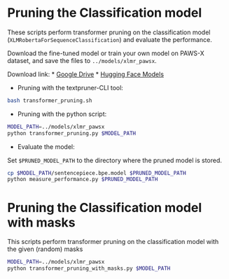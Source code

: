# Pruning the Classification model

These scripts perform transformer pruning on the classification model (`XLMRobertaForSequenceClassification`) and evaluate the performance.

Download the fine-tuned model or train your own model on PAWS-X dataset, and save the files to `../models/xlmr_pawsx`.

Download link: 
    * [Google Drive](https://drive.google.com/drive/folders/1TXuIvcYJ0aje7WC-LyrxstzeJn4_383r?usp=sharing)
    * [Hugging Face Models](https://huggingface.co/ziqingyang/XLMRobertaBaseForPAWSX-en/tree/main)

* Pruning with the textpruner-CLI tool:
```bash
bash transformer_pruning.sh
```

* Pruning with the python script:
```bash
MODEL_PATH=../models/xlmr_pawsx
python transformer_pruning.py $MODEL_PATH 
```

* Evaluate the model:

Set `$PRUNED_MODEL_PATH` to the directory where the pruned model is stored.

```bash
cp $MODEL_PATH/sentencepiece.bpe.model $PRUNED_MODEL_PATH
python measure_performance.py $PRUNED_MODEL_PATH
```


# Pruning the Classification model with masks

This scripts perform transformer pruning on the classification model with the given (random) masks

```bash
MODEL_PATH=../models/xlmr_pawsx
python transformer_pruning_with_masks.py $MODEL_PATH 
```